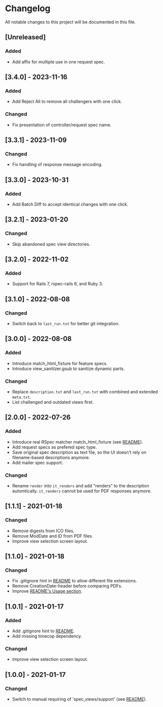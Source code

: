 # Changelog
All notable changes to this project will be documented in this file.

## [Unreleased]
### Added
- Add affix for multiple use in one request spec.

## [3.4.0] - 2023-11-16
### Added
- Add Reject All to remove all challengers with one click.

### Changed
- Fix presentation of controller/request spec name.

## [3.3.1] - 2023-11-09
### Changed
- Fix handling of response message encoding.

## [3.3.0] - 2023-10-31
### Added
- Add Batch Diff to accept identical changes with one click.

## [3.2.1] - 2023-01-20
### Changed
- Skip abandoned spec view directories.

## [3.2.0] - 2022-11-02
### Added
- Support for Rails 7, rspec-rails 6, and Ruby 3.

## [3.1.0] - 2022-08-08
### Changed
- Switch back to `last_run.txt` for better git integration.

## [3.0.0] - 2022-08-08
### Added
- Introduce match_html_fixture for feature specs.
- Introduce view_sanitizer.gsub to sanitize dynamic parts.

### Changed
- Replace `description.txt` and `last_run.txt` with combined and extended `meta.txt`.
- List challenged and outdated views first.

## [2.0.0] - 2022-07-26
### Added
- Introduce real RSpec matcher match_html_fixture (see [README](./README.md#installation)).
- Add request specs as prefered spec type.
- Save original spec description as text file, so the UI doesn't rely on filename-based descriptions anymore.
- Add mailer spec support.

### Changed
- Rename `render` into `it_renders` and add "renders" to the description automtically. `it_renders` cannot be used for PDF responses anymore.

## [1.1.1] - 2021-01-18
### Changed
- Remove digests from ICO files.
- Remove ModDate and ID from PDF files.
- Improve view selection screen layout.

## [1.1.0] - 2021-01-18
### Changed
- Fix .gitignore hint in [README](./README.md#installation) to allow different file extensions.
- Remove CreationDate-header before comparing PDFs.
- Improve [README's Usage section](./README.md#usage).

## [1.0.1] - 2021-01-17
### Added
- Add .gitignore hint to [README](./README.md#installation).
- Add missing timecop dependency.

### Changed
- Improve view selection screen layout.

## [1.0.0] - 2021-01-17
### Changed
- Switch to manual requiring of 'spec_views/support' (see [README](./README.md#installation)).
